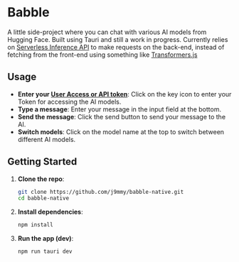 # Babble

A little side-project where you can chat with various AI models from Hugging Face. Built using Tauri and still a work in progress. Currently relies on [Serverless Inference API](https://huggingface.co/docs/api-inference/en/index) to make requests on the back-end, instead of fetching from the front-end using something like [Transformers.js](https://huggingface.co/docs/transformers.js/en/index)

## Usage

- **Enter your [User Access or API token](https://huggingface.co/docs/hub/security-tokens)**: Click on the key icon to enter your Token for accessing the AI models.
- **Type a message**: Enter your message in the input field at the bottom.
- **Send the message**: Click the send button to send your message to the AI.
- **Switch models**: Click on the model name at the top to switch between different AI models.

## Getting Started

1. **Clone the repo**:
    ```sh
    git clone https://github.com/j9mmy/babble-native.git
    cd babble-native
    ```

2. **Install dependencies**:
    ```sh
    npm install
    ```

3. **Run the app (dev)**:
    ```sh
    npm run tauri dev
    ```

